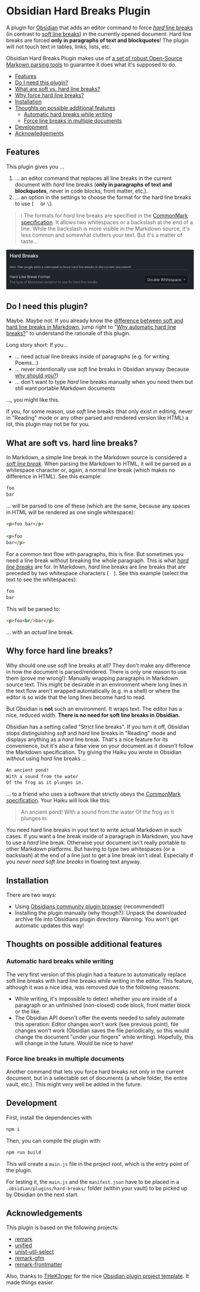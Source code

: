# Obsidian Hard Breaks Plugin <!-- omit in toc -->

A plugin for [Obsidian](https://obsidian.md/) that adds an editor command to force [*hard* line breaks](https://spec.commonmark.org/0.17/#hard-line-breaks) (in contrast to [*soft* line breaks](https://spec.commonmark.org/0.17/#soft-line-breaks)) in the currently opened document. Hard line breaks are forced **only in paragraphs of text and blockquotes**! The plugin will not touch text in tables, links, lists, etc.

Obsidian Hard Breaks Plugin makes use of [a set of robust Open-Source Markown parsing tools](#acknowledgements) to guarantee it does what it's supposed to do.

- [Features](#features)
- [Do I need this plugin?](#do-i-need-this-plugin)
- [What are soft vs. hard line breaks?](#what-are-soft-vs-hard-line-breaks)
- [Why force hard line breaks?](#why-force-hard-line-breaks)
- [Installation](#installation)
- [Thoughts on possible additional features](#thoughts-on-possible-additional-features)
  - [Automatic hard breaks while writing](#automatic-hard-breaks-while-writing)
  - [Force line breaks in multiple documents](#force-line-breaks-in-multiple-documents)
- [Development](#development)
- [Acknowledgements](#acknowledgements)


## Features

This plugin gives you ...

1) ... an editor command that replaces all line breaks in the current document with *hard* line breaks (**only in paragraphs of text and blockquotes**, never in code blocks, front matter, etc.).
2) ... an option in the settings to choose the format for the hard line breaks to use (`  ` or `\`).

> ℹ️ The formats for *hard* line breaks are specified in the [CommonMark specification](https://spec.commonmark.org/0.17/#hard-line-breaks). It allows two whitespaces or a backslash at the end of a line. While the backslash is more visible in the Markdown source, it's less common and somewhat clutters your text. But it's a matter of taste...

![screenshot of plugin settings](doc/screen_settings.png)


## Do I need this plugin?

Maybe. Maybe not. If you already know the [difference between soft and hard line breaks in Markdown](#what-are-soft-vs-hard-line-breaks), jump right to "[Why automatic hard line breaks?](#why-automatic-hard-line-breaks)" to understand the rationale of this plugin.

Long story short: If you...

- ... need actual line breaks inside of paragraphs (e.g. for writing Poems...)
- ... never intentionally use *soft* line breaks in Obsidian anyway (because [why should you?](#why-automatic-hard-line-breaks))
- ... don't want to type *hard* line breaks manually when you need them but still want portable Markdown documents

..., you might like this.

If you, for some reason, use *soft* line breaks (that only exist in editing, never in "Reading" mode or any other parsed and rendered version like HTML) a lot, this plugin may not be for you.


## What are soft vs. hard line breaks?

In Markdown, a simple line break in the Markdown source is considered a [*soft line break*](https://spec.commonmark.org/0.17/#soft-line-breaks). When parsing the Markdown to HTML, it will be parsed as a whitespace character or, again, a normal line break (which makes no difference in HTML). See this example:

```md
foo
bar
```

... will be parsed to one of these (which are the same, because any spaces in HTML will be rendered as one single whitespace):

```html
<p>foo bar</p>

<p>foo
bar</p>
```

For a common text flow with paragraphs, this is fine. But sometimes you need a line break without breaking the whole paragraph. This is what [*hard line breaks*](https://spec.commonmark.org/0.17/#hard-line-breaks) are for. In Markdown, *hard* line breaks are line breaks that are preceded by two whitespace characters (`  `). See this example (select the text to see the whitespaces):

```md
foo  
bar
```

This will be parsed to:

```html
<p>foo<br/>bar</p>
```

... with an *actual* line break.


## Why force hard line breaks?

Why should one use *soft* line breaks at all? They don't make any difference in how the document is parsed/rendered. There is only one reason to use them (prove me wrong!): Manually wrapping paragraphs in Markdown source text. This *might* be desirable in an environment where long lines in the text flow aren't wrapped automatically (e.g. in a shell) or where the editor is so wide that the long lines become hard to read.

But Obsidian is **not** such an environment. It wraps text. The editor has a nice, reduced width. **There is no need for soft line breaks in Obsidian.**

Obsidian has a setting called "Strict line breaks". If you turn it off, Obsidian stops distinguishing *soft* and *hard* line breaks in "Reading" mode and displays anything as a *hard* line break. That's a nice feature for its convenience, but it's also a false view on your document as it doesn't follow the Markdown specification. Try giving the Haiku you wrote in Obsidian *without* using *hard* line breaks ...

```md
An ancient pond!
With a sound from the water
Of the frog as it plunges in.
```

... to a friend who uses a software that strictly obeys the [CommonMark specification](https://spec.commonmark.org). Your Haiku will look like this:

> An ancient pond! With a sound from the water Of the frog as it plunges in.

You need hard line breaks in yout text to write actual Markdown in such cases. If you want a line break inside of a paragraph in Markdown, you have to use a *hard* line break. Otherwise your document isn't really portable to other Markdown platforms. But having to type two whitespaces  (or a backslash) at the end of a line just to get a line break isn't ideal. Especially if you *never need soft line breaks* in flowing text anyway.


## Installation

There are two ways:

- Using [Obsidians community plugin browser](https://obsidian.md/plugins) (recommended!)
- Installing the plugin manually (why though?): Unpack the downloaded archive file into Obsidians plugin directory. Warning: You won't get automatic updates this way!


## Thoughts on possible additional features

### Automatic hard breaks while writing

The very first version of this plugin had a feature to automatically replace soft line breaks with hard line breaks while writing in the editor. This feature, although it was a nice idea, was removed due to the following reasons:

- While writing, it's impossible to detect whether you are inside of a paragraph or an unfinished (non-closed) code block, front matter block or the like.
- The Obsidian API doesn't offer the events needed to safely automate this operation: Editor changes won't work (see previous point), file changes won't work (Obsidian saves the file periodically, so this would change the document "under your fingers" while writing). Hopefully, this will change in the future. Would be nice to have!

### Force line breaks in multiple documents

Another command that lets you force hard breaks not only in the current document, but in a selectable set of documents (a whole folder, the entire vault, etc.). This might very well be added in the future. 


## Development

First, install the dependencies with

```bash
npm i
```

Then, you can compile the plugin with:

```bash
npm run build
```

This will create a `main.js` file in the project root, which is the entry point of the plugin.

For testing it, the `main.js` and the `manifest.json` have to be placed in a `.obsidian/plugins/hard-breaks/` folder (within your vault) to be picked up by Obsidian on the next start.


## Acknowledgements

This plugin is based on the following projects:

- [remark](https://github.com/remarkjs/remark)
- [unified](https://github.com/unifiedjs/unified)
- [unist-util-select](https://github.com/syntax-tree/unist-util-select)
- [remark-gfm](https://github.com/remarkjs/remark-gfm)
- [remark-frontmatter](https://github.com/remarkjs/remark-frontmatter)

Also, thanks to [THeK3nger](https://github.com/THeK3nger) for the nice [Obsidian plugin project template](https://github.com/THeK3nger/obsidian-plugin-template). It made things easier.